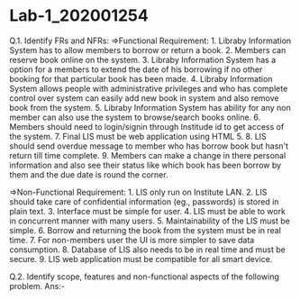 # Lab-1_202001254

Q.1. Identify FRs and NFRs:
  =>Functional Requirement:
    1. Libraby Information System has to allow members to borrow or return a book.
    2. Members can reserve book online on the system.
    3. Libraby Information System has a option for a members to extend the date of his borrowing if no other booking for that particular book has been made.
    4. Libraby Information System allows people with administrative privileges and who has complete control over system can easily add new book in system and also remove        book from the system.
    5. Libraby Information System has ability for any non member can also use the system to browse/search books online.
    6. Members should need to login/signin through Institude id to get access of the system.
    7. Final LIS must be web application using HTML 5.
    8. LIS should send overdue message to member who has borrow book but hasn't return till time complete.
    9. Members can make a change in there personal information and also see their status like which book has been borrow by them and the due date is round the                  corner.
    
  =>Non-Functional Requirement:
    1. LIS only run on Institute LAN.
    2. LIS should take care of confidential information (eg., passwords) is stored in plain text.
    3. Interface must be simple for user.
    4. LIS must be able to work in concurrent manner with many users.
    5. Maintainability of the LIS must be simple.
    6. Borrow and returning the book from the system must be in real time.
    7. For non-members user the UI is more simpler to save data consumption.
    8. Database of LIS also needs to be in real time and must be secure.
    9. LIS web application must be compatible for all smart device.
    
Q.2. Identify scope, features and non-functional aspects of the following problem.
Ans:-
     

    
